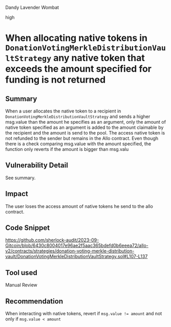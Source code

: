 Dandy Lavender Wombat

high

# When allocating native tokens in `DonationVotingMerkleDistributionVaultStrategy` any native token that exceeds the amount specified for funding is not returned
## Summary

When a user allocates the native token to a recipient in `DonationVotingMerkleDistributionVaultStrategy` and sends a higher msg.value than the amount he specifies as an argument, only the amount of native token specified as an argument is added to the amount claimable by the recipient and the amount is send to the pool. The access native token is not refunded to the sender but remains in the Allo contract. Even though there is a check comparing msg.value with the amount specified, the function only reverts if the amount is bigger than msg.valu

## Vulnerability Detail
See summary.



## Impact

The user loses the access amount of native tokens he send to the allo contract.

## Code Snippet

https://github.com/sherlock-audit/2023-09-Gitcoin/blob/6430c8004017e96ae2f5aac365bdefd0b6eeea72/allo-v2/contracts/strategies/donation-voting-merkle-distribution-vault/DonationVotingMerkleDistributionVaultStrategy.sol#L107-L137


## Tool used

Manual Review

## Recommendation

When interacting with native tokens, revert if `msg.value != amount` and not only if `msg.value < amount`
